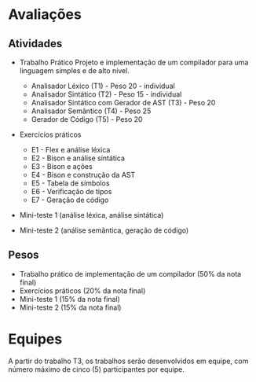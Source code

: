 # Avaliações

## Atividades

* Trabalho Prático
Projeto e implementação de um compilador para uma linguagem simples e de alto nível.
   * Analisador Léxico (T1) - Peso 20 - individual
   * Analisador Sintático (T2) - Peso 15 - individual
   * Analisador Sintático com Gerador de AST (T3) - Peso 20
   * Analisador Semântico (T4) - Peso 25
   * Gerador de Código (T5) - Peso 20

* Exercícios práticos 
  * E1 - Flex e análise léxica
  * E2 - Bison e análise sintática
  * E3 - Bison e ações 
  * E4 - Bison e construção da AST
  * E5 - Tabela de símbolos
  * E6 - Verificação de tipos
  * E7 - Geração de código

* Mini-teste 1 (análise léxica, análise sintática)
* Mini-teste 2 (análise semântica, geração de código)

## Pesos

* Trabalho prático de implementação de um compilador (50% da nota final)
* Exercícios práticos (20% da nota final)
* Mini-teste 1 (15% da nota final)
* Mini-teste 2 (15% da nota final)

# Equipes

A partir do trabalho T3, os trabalhos serão desenvolvidos em equipe, 
com número máximo de cinco (5) participantes por equipe.
